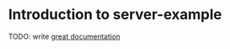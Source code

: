 # Introduction to server-example

TODO: write [great documentation](http://jacobian.org/writing/what-to-write/)
